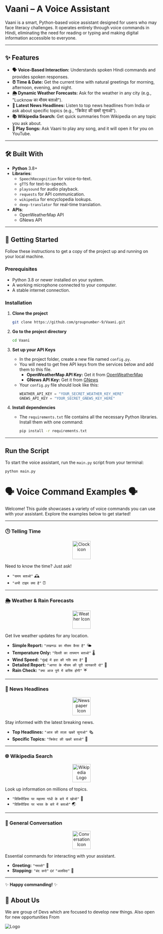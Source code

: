 # Vaani – A Voice Assistant

Vaani is a smart, Python-based voice assistant designed for users who may face literacy challenges. It operates entirely through voice commands in Hindi, eliminating the need for reading or typing and making digital information accessible to everyone.

---
## ✨ Features

* **🗣️ Voice-Based Interaction:** Understands spoken Hindi commands and provides spoken responses.
* **⏰ Time & Date:** Get the current time with natural greetings for morning, afternoon, evening, and night.
* **🌦️ Dynamic Weather Forecasts:** Ask for the weather in any city (e.g., "Lucknow का मौसम बताओ").
* **📰 Latest News Headlines:** Listen to top news headlines from India or ask about specific topics (e.g., "क्रिकेट की खबरें सुनाओ").
* **📚 Wikipedia Search:** Get quick summaries from Wikipedia on any topic you ask about.
* **🎵 Play Songs:** Ask Vaani to play any song, and it will open it for you on YouTube.

---
## 🛠️ Built With

* **Python** 3.8+
* **Libraries**:
    * `SpeechRecognition` for voice-to-text.
    * `gTTS` for text-to-speech.
    * `playsound` for audio playback.
    * `requests` for API communication.
    * `wikipedia` for encyclopedia lookups.
    * `deep-translator` for real-time translation.
* **APIs**:
    * OpenWeatherMap API
    * GNews API

---
## 🚀 Getting Started

Follow these instructions to get a copy of the project up and running on your local machine.

### Prerequisites

* Python 3.8 or newer installed on your system.
* A working microphone connected to your computer.
* A stable internet connection.

### Installation

1.  **Clone the project**
    ```bash
    git clone https://github.com/groupnumber-9/Vaani.git
    ```

2.  **Go to the project directory**
    ```bash
    cd Vaani
    ```

3.  **Set up your API Keys**
    * In the project folder, create a new file named `config.py`.
    * You will need to get free API keys from the services below and add them to this file.
        * **OpenWeatherMap API Key:** Get it from [OpenWeatherMap](https://openweathermap.org/appid)
        * **GNews API Key:** Get it from [GNews](https://gnews.io/)
    * Your `config.py` file should look like this:
        ```python
        WEATHER_API_KEY = "YOUR_SECRET_WEATHER_KEY_HERE"
        GNEWS_API_KEY = "YOUR_SECRET_GNEWS_KEY_HERE"
        ```

4.  **Install dependencies**
    * The `requirements.txt` file contains all the necessary Python libraries. Install them with one command:
        ```bash
        pip install -r requirements.txt

---
## Run the Script

To start the voice assistant, run the `main.py` script from your terminal:

```bash
python main.py
```


# 🗣️ Voice Command Examples 🗣️

Welcome! This guide showcases a variety of voice commands you can use with your assistant. Explore the examples below to get started!

---

### 🕒 Telling Time


  <p align="center">
  <img src="https://envs.sh/2mN.png" alt="Clock icon" width="60" height="60" />
</p>


Need to know the time? Just ask!

* `"समय बताओ"` 🕰️
* `"अभी टाइम क्या है"` ⏰

---

### 🌦️ Weather & Rain Forecasts

<p align="center">
  <img src="https://envs.sh/2mX.png" alt="Weather Icon" width="60"/>
</p>

Get live weather updates for any location.

* **Simple Report:** `"लखनऊ का मौसम कैसा है"` 🌤️
* **Temperature Only:** `"दिल्ली का तापमान बताओ"` 🌡️
* **Wind Speed:** `"मुंबई में हवा की गति क्या है"` 💨
* **Detailed Report:** `"आगरा के मौसम की पूरी जानकारी दो"` 📝
* **Rain Check:** `"क्या आज पुणे में बारिश होगी"` ☔

---

### 📰 News Headlines

<p align="center">
  <img src="https://envs.sh/2m6.png" alt="Newspaper Icon" width="60"/>
</p>

Stay informed with the latest breaking news.

* **Top Headlines:** `"आज की ताज़ा खबरें सुनाओ"` 🗞️
* **Specific Topics:** `"क्रिकेट की खबरें बताओ"` 🏏

---

### 🌐 Wikipedia Search

<p align="center">
  <img src="https://envs.sh/2ME.png" alt="Wikipedia Logo" width="60"/>
</p>

Look up information on millions of topics.

* `"विकिपीडिया पर महात्मा गांधी के बारे में खोजो"` 📜
* `"विकिपीडिया पर भारत के बारे में बताओ"` 🌏

---

### 👋 General Conversation

<p align="center">
  <img src="https://envs.sh/2MQ.png" alt="Conversation Icon" width="60"/>
</p>

Essential commands for interacting with your assistant.

* **Greeting:** `"नमस्ते"` 🙏
* **Stopping:** `"बंद करो"` or `"अलविदा"` 🛑

---
✨ **Happy commanding!** ✨



## 🚀 About Us
We are group of Devs which are focused to develop new things. Also open for new opportunities From 


![Logo](https://bbdu.ac.in/wp-content/uploads/2018/10/bbd-logo.png)
